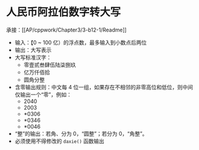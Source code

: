 # 人民币阿拉伯数字转大写

承接：[[AP/cppwork/Chapter3/3-b12-1/Readme]]

- 输入：【0 ~ 100 亿）的浮点数，最多输入到小数点后两位
- 输出：大写表示
- 大写标准汉字：
  - 零壹贰叁肆伍陆柒捌玖
  - 亿万仟佰拾
  - 圆角分整
- 含零输出规则：中文每 4 位一组，如果存在不相邻的非零高位和低位，则中间仅输出一个“零”，例如：
  - 2040
  - 2003
  - \*0306
  - \*0346
  - \*0046
- “整”的输出：若角、分为 0，“圆整”；若分为 0，“角整”。
- 必须使用不得修改的 ``daxie()`` 函数输出
